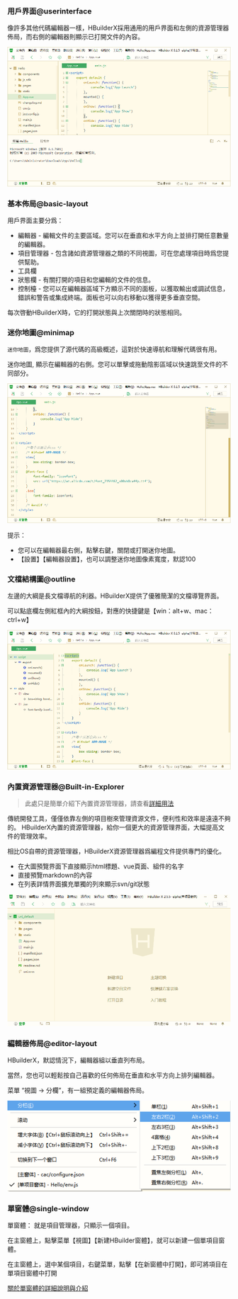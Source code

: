 ### 用戶界面@userinterface

像許多其他代碼編輯器一樣，HBuilderX採用通用的用戶界面和左側的資源管理器佈局，而右側的編輯器則顯示已打開文件的內容。 

<img src="/static/snapshots/tutorial/HBuilderX.png" style="zoom:90%" />

### 基本佈局@basic-layout

用戶界面主要分爲：

* 編輯器 - 編輯文件的主要區域。您可以在垂直和水平方向上並排打開任意數量的編輯器。
* 項目管理器 - 包含諸如資源管理器之類的不同視圖，可在您處理項目時爲您提供幫助。
* 工具欄
* 狀態欄 - 有關打開的項目和您編輯的文件的信息。
* 控制檯 - 您可以在編輯器區域下方顯示不同的面板，以獲取輸出或調試信息，錯誤和警告或集成終端。面板也可以向右移動以獲得更多垂直空間。

每次啓動HBuilderX時，它的打開狀態與上次關閉時的狀態相同。

### 迷你地圖@minimap

`迷你地圖`，爲您提供了源代碼的高級概述，這對於快速導航和理解代碼很有用。

迷你地圖, 顯示在編輯器的右側。您可以單擊或拖動陰影區域以快速跳至文件的不同部分。

<img src="/static/snapshots/tutorial/minimap.png" style="zoom:90%" />

提示：
- 您可以在編輯器最右側，點擊右鍵，關閉或打開迷你地圖。
- 【設置】【編輯器設置】，也可以調整迷你地圖像素寬度，默認100

### 文檔結構圖@outline

左邊的大綱是長文檔導航的利器。HBuilderX提供了優雅簡潔的文檔導覽界面。

可以點底欄左側紅框內的大綱按鈕，對應的快捷鍵是【win：alt+w、mac：ctrl+w】

<img src="/static/snapshots/tutorial/outline.png" style="zoom:90%" />

### 內置資源管理器@Built-in-Explorer

> 此處只是簡單介紹下內置資源管理器，請查看[詳細用法](Tutorial/UserGuide/built-in-explorer)

傳統開發工具，僅僅依靠左側的項目樹來管理資源文件，便利性和效率是遠遠不夠的。
HBuilderX內置的資源管理器，給你一個更大的資源管理界面，大幅提高文件的管理效率。

相比OS自帶的資源管理器，HBuilderX資源管理器爲編程文件提供專門的優化。

- 在大圖預覽界面下直接顯示html標題、vue頁面、組件的名字
- 直接預覽markdown的內容
- 在列表詳情界面擴充單獨的列來顯示svn/git狀態

<img src="/static/snapshots/tutorial/explorer/explorer.gif" style="zoom:98%" />

### 編輯器佈局@editor-layout

HBuilderX，默認情況下，編輯器組以垂直列布局。

當然，您也可以輕鬆按自己喜歡的任何佈局在垂直和水平方向上排列編輯器。

菜單 “視圖 -> 分欄”，有一組預定義的編輯器佈局。

<img src="/static/snapshots/tutorial/subfield.png" style="zoom:98%" />

### 單窗體@single-window

單窗體： 就是項目管理器，只顯示一個項目。

在主窗體上，點擊菜單【視圖】【新建HBuilder窗體】，就可以新建一個單項目窗體。

在主窗體上，選中某個項目，右鍵菜單，點擊【在新窗體中打開】，即可將項目在單項目窗體中打開

[關於單窗體的詳細說明與介紹](/Tutorial/UserGuide/multi-window)